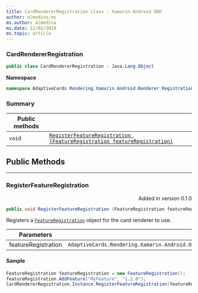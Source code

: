 ```yaml
---
title: CardRendererRegistration class - Xamarin.Android SDK
author: almedina-ms
ms.author: almedina
ms.date: 12/02/2019
ms.topic: article
---
```


### CardRendererRegistration

``` C#
public class CardRendererRegistration : Java.Lang.Object
```

**Namespace**
``` C#
namespace AdaptiveCards.Rendering.Xamarin.Android.Renderer.Registration
```

### Summary

| Public methods | |
| --- | ---- |
| ```void``` | [```RegisterFeatureRegistration (FeatureRegistration featureRegistration)```](http://something.com) |

## Public Methods

--- 

### <a href="cardrendererregistration-func-registerfeatureregistration"></a> RegisterFeatureRegistration
<p style='text-align:right'>Added in version 0.1.0</p>

``` C#
public void RegisterFeatureRegistration (FeatureRegistration featureRegistration)
```

Registers a [```FeatureRegistration```]() object for the card renderer to use.

| Parameters | |
| --- | --- |
| featureRegistration | ```AdaptiveCards.Rendering.Xamarin.Android.ObjectModel.FeatureRegistration``` |

#### Sample

``` C#
FeatureRegistration featureRegistration = new FeatureRegistration();
featureRegistration.AddFeature("MyFeature", "1.2.0");
CardRendererRegistration.Instance.RegisterFeatureRegistration(featureRegistration);
```